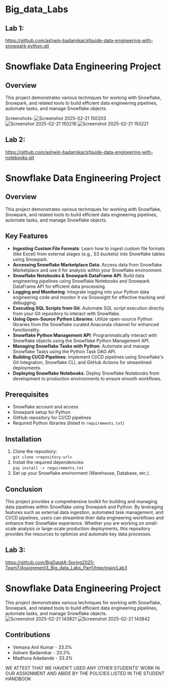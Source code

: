 # Big_data_Labs

Lab 1:
---
https://github.com/ashwin-badamikar/sfguide-data-engineering-with-snowpark-python.git
# Snowflake Data Engineering Project

## Overview
This project demonstrates various techniques for working with Snowflake, Snowpark, and related tools to build efficient data engineering pipelines, automate tasks, and manage Snowflake objects.

Screenshots:
![Screenshot 2025-02-21 150203](https://github.com/user-attachments/assets/4c5219bc-c9d8-4f70-992d-9a33f9819e0b)
![Screenshot 2025-02-21 150216](https://github.com/user-attachments/assets/fabc1fad-7db0-4c6d-8528-94cc2c911546)
![Screenshot 2025-02-21 150221](https://github.com/user-attachments/assets/e720335f-992d-4e69-8a21-a663e4898e49)

Lab 2:
---
https://github.com/ashwin-badamikar/sfguide-data-engineering-with-notebooks.git


# Snowflake Data Engineering Project

## Overview
This project demonstrates various techniques for working with Snowflake, Snowpark, and related tools to build efficient data engineering pipelines, automate tasks, and manage Snowflake objects.

## Key Features
- **Ingesting Custom File Formats**: Learn how to ingest custom file formats (like Excel) from external stages (e.g., S3 buckets) into Snowflake tables using Snowpark.
- **Accessing Snowflake Marketplace Data**: Access data from Snowflake Marketplace and use it for analysis within your Snowflake environment.
- **Snowflake Notebooks & Snowpark DataFrame API**: Build data engineering pipelines using Snowflake Notebooks and Snowpark DataFrame API for efficient data processing.
- **Logging and Monitoring**: Integrate logging into your Python data engineering code and monitor it via Snowsight for effective tracking and debugging.
- **Executing SQL Scripts from Git**: Automate SQL script execution directly from your Git repository to interact with Snowflake.
- **Using Open-Source Python Libraries**: Utilize open-source Python libraries from the Snowflake curated Anaconda channel for enhanced functionality.
- **Snowflake Python Management API**: Programmatically interact with Snowflake objects using the Snowflake Python Management API.
- **Managing Snowflake Tasks with Python**: Automate and manage Snowflake Tasks using the Python Task DAG API.
- **Building CI/CD Pipelines**: Implement CI/CD pipelines using Snowflake's Git Integration, Snowflake CLI, and GitHub Actions for streamlined deployments.
- **Deploying Snowflake Notebooks**: Deploy Snowflake Notebooks from development to production environments to ensure smooth workflows.

## Prerequisites
- Snowflake account and access
- Snowpark setup for Python
- GitHub repository for CI/CD pipelines
- Required Python libraries (listed in `requirements.txt`)

## Installation
1. Clone the repository:  
   `git clone <repository-url>`
2. Install the required dependencies:  
   `pip install -r requirements.txt`
3. Set up your Snowflake environment (Warehouse, Database, etc.).

Conclusion
---
This project provides a comprehensive toolkit for building and managing data pipelines within Snowflake using Snowpark and Python. By leveraging features such as external data ingestion, automated task management, and CI/CD pipelines, users can streamline their data engineering workflows and enhance their Snowflake experience. Whether you are working on small-scale analysis or large-scale production deployments, this repository provides the resources to optimize and automate key data processes.

Lab 3:
---
https://github.com/BigDataIA-Spring2025-Team7/Assignment3_Big_data_Labs_Part1/tree/main/Lab3

# Snowflake Data Engineering Project
This project demonstrates various techniques for working with Snowflake, Snowpark, and related tools to build efficient data engineering pipelines, automate tasks, and manage Snowflake objects.
![Screenshot 2025-02-21 143821](https://github.com/user-attachments/assets/5226259a-2d76-4208-8cea-395c46b07919)
![Screenshot 2025-02-21 143842](https://github.com/user-attachments/assets/6c5b9c6e-dad6-4cfd-acda-5e2262d8e2fb)


## Contributions
- Vemana Anil Kumar - 33.3%
- Ashwin Badamikar - 33.3%
- Madhura Adadande - 33.3%
  
WE ATTEST THAT WE HAVEN’T USED ANY OTHER STUDENTS’ WORK IN OUR ASSIGNMENT AND ABIDE BY THE POLICIES LISTED IN THE STUDENT HANDBOOK
